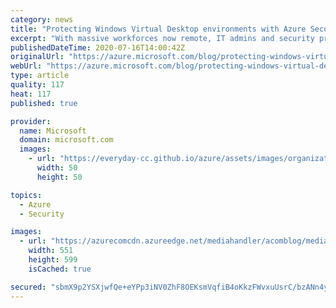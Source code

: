 ```yaml
---
category: news
title: "Protecting Windows Virtual Desktop environments with Azure Security Center"
excerpt: "With massive workforces now remote, IT admins and security professionals are under increased pressure to keep everyone productive and connected while combatting evolving threats."
publishedDateTime: 2020-07-16T14:00:42Z
originalUrl: "https://azure.microsoft.com/blog/protecting-windows-virtual-desktop-environments-with-azure-security-center/"
webUrl: "https://azure.microsoft.com/blog/protecting-windows-virtual-desktop-environments-with-azure-security-center/"
type: article
quality: 117
heat: 117
published: true

provider:
  name: Microsoft
  domain: microsoft.com
  images:
    - url: "https://everyday-cc.github.io/azure/assets/images/organizations/microsoft.com-50x50.jpg"
      width: 50
      height: 50

topics:
  - Azure
  - Security

images:
  - url: "https://azurecomcdn.azureedge.net/mediahandler/acomblog/media/Default/blog/a4c9a083-142d-4492-991a-f56517b74619.png"
    width: 551
    height: 599
    isCached: true

secured: "sbmX9p2YSXjwfQe+eYPp3iNV0ZhF8OEKsmVqfiB4oKkzFWvxuUsrC/bzANn4ydrs8h+HxqBxOnhuwOftowQK+BIaTa0y284jWtAJY5+CfVqp1UWa/FqjW1OhBukN/oJ9aJNgbhewbzZxq5wCo4dBz13pFwUaAvnrhWDOvTzMJCX58OQ3hRk3KOVBYxB/wlaKldEvrahc75FvHL/apzluoXgpqG6ZyGf9K1pkGCmeCrDYGEexQByRscpr/Ng0lFh13YQVLAF27nw3lY+4m7aGNitsJwzYMpczeloFR+PLl2BKCpRjMCmeS/WMx9+Syj5Q5/H2l17CKRs+bKawCtCYpghQBvq0qHfyt2YxgtUF4wc=;7MNPex7/2oTJ4zopD7CKKw=="
---
```


